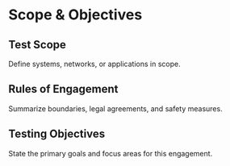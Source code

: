 # Scope & Objectives

## Test Scope

Define systems, networks, or applications in scope.

## Rules of Engagement

Summarize boundaries, legal agreements, and safety measures.

## Testing Objectives

State the primary goals and focus areas for this engagement.
